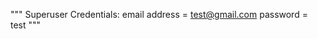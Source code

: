 """
Superuser Credentials:
                        email address = test@gmail.com
                        password = test
"""